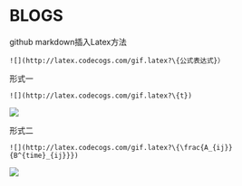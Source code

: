 # BLOGS

github markdown插入Latex方法
```
![](http://latex.codecogs.com/gif.latex?\{公式表达式}）
```

形式一
```
![](http://latex.codecogs.com/gif.latex?\{t})
```
![](http://latex.codecogs.com/gif.latex?\{t})

形式二
```
![](http://latex.codecogs.com/gif.latex?\{\frac{A_{ij}}{B^{time}_{ij}}})
```
![](http://latex.codecogs.com/gif.latex?\{\frac{A_{ij}}{B^{time}_{ij}}})
